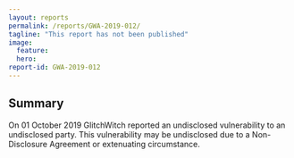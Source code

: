 ```yaml
---
layout: reports
permalink: /reports/GWA-2019-012/
tagline: "This report has not been published"
image:
  feature:
  hero:
report-id: GWA-2019-012
---
```


## Summary
On 01 October 2019 GlitchWitch reported an undisclosed vulnerability to an undisclosed party. This vulnerability may be undisclosed due to a Non-Disclosure Agreement or extenuating circumstance.
